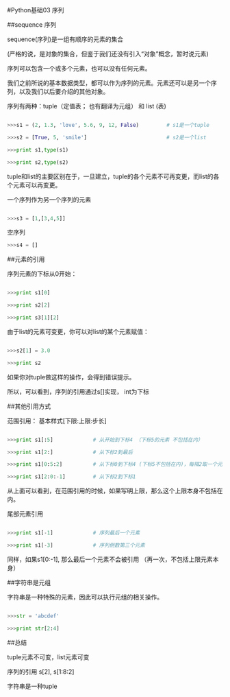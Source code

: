 #Python基础03 序列




##sequence 序列

sequence(序列)是一组有顺序的元素的集合

(严格的说，是对象的集合，但鉴于我们还没有引入“对象”概念，暂时说元素)

 

序列可以包含一个或多个元素，也可以没有任何元素。

我们之前所说的基本数据类型，都可以作为序列的元素。元素还可以是另一个序列，以及我们以后要介绍的其他对象。

 

序列有两种：tuple（定值表； 也有翻译为元组） 和 list (表)

```python

>>>s1 = (2, 1.3, 'love', 5.6, 9, 12, False)         # s1是一个tuple

>>>s2 = [True, 5, 'smile']                          # s2是一个list

>>>print s1,type(s1)

>>>print s2,type(s2)
```

tuple和list的主要区别在于，一旦建立，tuple的各个元素不可再变更，而list的各个元素可以再变更。

一个序列作为另一个序列的元素
```python

>>>s3 = [1,[3,4,5]]
```

空序列

```python
>>>s4 = []
```
 

##元素的引用

序列元素的下标从0开始：
```python

>>>print s1[0]

>>>print s2[2]

>>>print s3[1][2]
```

由于list的元素可变更，你可以对list的某个元素赋值：
```python

>>>s2[1] = 3.0

>>>print s2
```

如果你对tuple做这样的操作，会得到错误提示。

所以，可以看到，序列的引用通过s[<int>]实现， int为下标

 

##其他引用方式

范围引用： 基本样式[下限:上限:步长]
```python

>>>print s1[:5]             # 从开始到下标4 （下标5的元素 不包括在内）

>>>print s1[2:]             # 从下标2到最后

>>>print s1[0:5:2]          # 从下标0到下标4 (下标5不包括在内)，每隔2取一个元素 （下标为0，2，4的元素）

>>>print s1[2:0:-1]         # 从下标2到下标1
```

从上面可以看到，在范围引用的时候，如果写明上限，那么这个上限本身不包括在内。



尾部元素引用
```python

>>>print s1[-1]             # 序列最后一个元素

>>>print s1[-3]             # 序列倒数第三个元素
```

同样，如果s1[0:-1], 那么最后一个元素不会被引用 （再一次，不包括上限元素本身）

 

##字符串是元组

字符串是一种特殊的元素，因此可以执行元组的相关操作。
```python

>>>str = 'abcdef'

>>>print str[2:4]
```
 

##总结

tuple元素不可变，list元素可变

序列的引用 s[2], s[1:8:2]

字符串是一种tuple
